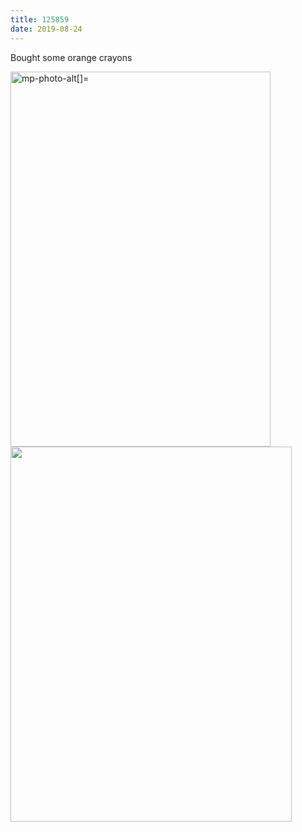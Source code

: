 ```yaml
---
title: 125859
date: 2019-08-24
---
```


<p>Bought some orange crayons </p>
<p><img src="https://JoshNicholas.micro.blog/uploads/2019/391877fe84.jpg" width="416" height="600" alt="mp-photo-alt[]=" /><img src="https://JoshNicholas.micro.blog/uploads/2019/bbf2b515f6.jpg" width="450" height="600" alt="" /></p>